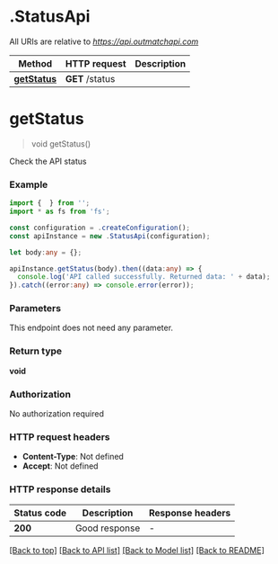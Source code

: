 # .StatusApi

All URIs are relative to *https://api.outmatchapi.com*

Method | HTTP request | Description
------------- | ------------- | -------------
[**getStatus**](StatusApi.md#getStatus) | **GET** /status | 


# **getStatus**
> void getStatus()

Check the API status

### Example


```typescript
import {  } from '';
import * as fs from 'fs';

const configuration = .createConfiguration();
const apiInstance = new .StatusApi(configuration);

let body:any = {};

apiInstance.getStatus(body).then((data:any) => {
  console.log('API called successfully. Returned data: ' + data);
}).catch((error:any) => console.error(error));
```


### Parameters
This endpoint does not need any parameter.


### Return type

**void**

### Authorization

No authorization required

### HTTP request headers

 - **Content-Type**: Not defined
 - **Accept**: Not defined


### HTTP response details
| Status code | Description | Response headers |
|-------------|-------------|------------------|
**200** | Good response |  -  |

[[Back to top]](#) [[Back to API list]](README.md#documentation-for-api-endpoints) [[Back to Model list]](README.md#documentation-for-models) [[Back to README]](README.md)



